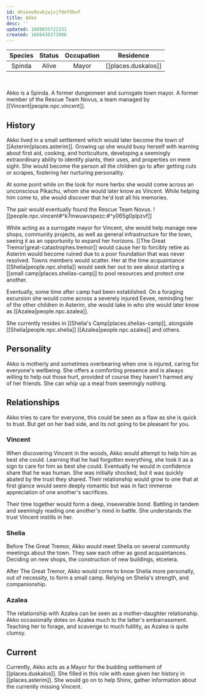 ```yaml
---
id: mhiexw9svbjwjxj7def5buf
title: Akko
desc: ''
updated: 1689835722231
created: 1666436372906
---
```

|Species|Status|Occupation|Residence|
|:-:|:-:|:-:|:-:|
| Spinda | Alive | Mayor | [[places.duskalos]] |
<br/>

Akko is a Spinda. A former dungeoneer and surrogate town mayor. A former member of the Rescue Team Novus, a team managed by [[Vincent|people.npc.vincent]].

## History
Akko lived in a small settlement which would later become the town of [[Asterim|places.asterim]]. Growing up she would busy herself with learning about first aid, cooking, and horticulture, developing a seemingly extraordinary ability to identify plants, their uses, and properties on mere sight. She would become the person all the children go to after getting cuts or scrapes, fostering her nurturing personality. 

At some point while on the look for more herbs she would come across an unconscious Pikachu, whom she would later know as Vincent. While helping him come to, she would discover that he'd lost all his memories.

The pair would eventually found the Rescue Team Novus.
![[people.npc.vincent#^k7mwuwvspezc:#^y065g0plpzvf]]

While acting as a surrogate mayor for Vincent, she would help manage new shops, community projects, as well as general infrastructure for the town, seeing it as an opportunity to expand her horizons. [[The Great Tremor|great-catastrophes.tremor]] would cause her to forcibly retire as Asterim would become ruined due to a poor foundation that was never resolved. Towns members would scatter. Her at the time acquaintance [[Shelia|people.npc.shelia]] would seek her out to see about starting a [[small camp|places.shelias-camp]] to pool resources and protect one another.

Eventually, some time after camp had been established. On a foraging excursion she would come across a severely injured Eevee, reminding her of the other children in Asterim, she would take in who she would later know as [[Azalea|people.npc.azalea]].

She currently resides in [[Shelia's Camp|places.shelias-camp]], alongside [[Shelia|people.npc.shelia]] [[Azalea|people.npc.azalea]] and others.

## Personality
Akko is motherly and sometimes overbearing when one is injured, caring for everyone's wellbeing. She offers a comforting presence and is always willing to help out those hurt, provided of course they haven't harmed any of her friends. She can whip up a meal from seemingly nothing.

## Relationships
Akko tries to care for everyone, this could be seen as a flaw as she is quick to trust. But get on her bad side, and its not going to be pleasant for you.

### Vincent
When discovering Vincent in the woods, Akko would attempt to help him as best she could. Learning that he had forgotten everything, she took it as a sign to care for him as best she could. Eventually he would in confidence share that he was human. She was initially shocked, but it was quickly abated by the trust they shared. Their relationship would grow to one that at first glance would seem deeply romantic but was in fact immense appreciation of one another's sacrifices.

Their time together would form a deep, inseverable bond. Battling in tandem and seemingly reading one another's mind in battle. She understands the trust Vincent instills in her.

### Shelia
Before The Great Tremor, Akko would meet Shelia on several community meetings about the town. They saw each other as good acquaintances. Deciding on new shops, the construction of new buildings, etcetera.

After The Great Tremor, Akko would come to know Shelia more personally, out of necessity, to form a small camp. Relying on Shelia's strength, and companionship.

### Azalea
The relationship with Azalea can be seen as a mother-daughter relationship. Akko occasionally dotes on Azalea much to the latter's embarrassment. Teaching her to forage, and scavenge to much futility, as Azalea is quite clumsy.

## Current
Currently, Akko acts as a Mayor for the budding settlement of [[places.duskalos]]. She filled in this role with ease given her history in [[places.asterim]]. She would go on to help Shinx, gather information about the currently missing Vincent.